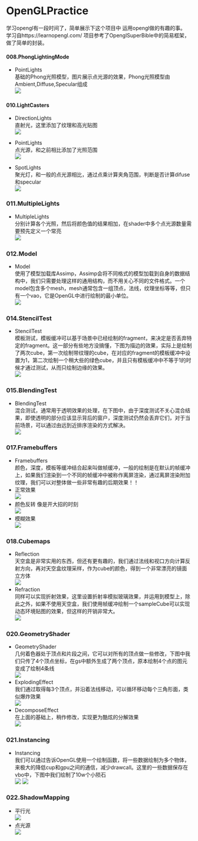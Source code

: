 # OpenGLPractice
学习opengl有一段时间了，简单展示下这个项目中 运用opengl做的有趣的事。
<br>学习自https://learnopengl.com/ 项目参考了OpenglSuperBible中的简易框架，做了简单的封装。</br>

#### 008.PhongLightingMode
* PointLights
<br>基础的Phong光照模型，图片展示点光源的效果，Phong光照模型由Ambient,Diffuse,Specular组成</br>
![](https://github.com/anlingbbq/OpenGLPractice/blob/master/Demonstrate/008.PhongLightingMode.gif)

#### 010.LightCasters
* DirectionLights
<br>直射光，这里添加了纹理和高光贴图</br>
![](https://github.com/anlingbbq/OpenGLPractice/blob/master/Demonstrate/010.LightCasters-DirectionLights.png)

* PointLights
<br>点光源，和之前相比添加了光照范围</br>
![](https://github.com/anlingbbq/OpenGLPractice/blob/master/Demonstrate/010.LightCasters-PointLights.gif)

* SpotLights
<br>聚光灯，和一般的点光源相比，通过点乘计算夹角范围，判断是否计算difuse和specular</br>
![](https://github.com/anlingbbq/OpenGLPractice/blob/master/Demonstrate/010.LightCasters-SpotLights.png)

### 011.MultipleLights
* MultipleLights
<br>分别计算各个光照，然后将颜色值的结果相加，在shader中多个点光源数量需要预先定义一个常亮</br>
![](https://github.com/anlingbbq/OpenGLPractice/blob/master/Demonstrate/011.MultipleLights.png)

### 012.Model
* Model
<br>使用了模型加载库Assimp，Assimp会将不同格式的模型加载到自身的数据结构中，我们只需要处理这样的通用结构，而不用关心不同的文件格式。一个model包含多个mesh，mesh通常包含一组顶点，法线，纹理坐标等等，但只有一个vao，它是OpenGL中进行绘制的最小单位。</br>
![](https://github.com/anlingbbq/OpenGLPractice/blob/master/Demonstrate/012.Model.png)

### 014.StencilTest
* StencilTest
<br>模板测试，模板缓冲可以基于场景中已经绘制的fragment，来决定是否丢弃特定的fragment。这一部分有些地方没搞懂，下图为描边的效果，实际上是绘制了两次cube，第一次绘制带纹理的cube，在对应的fragment的模板缓冲中设置为1，第二次绘制一个稍大些的绿色cube，并且只有模板缓冲中不等于1的时候才通过测试，从而只绘制边缘的效果。</br>
![](https://github.com/anlingbbq/OpenGLPractice/blob/master/Demonstrate/014.StencilTest.png)

### 015.BlendingTest
* BlendingTest
<br>混合测试，通常用于透明效果的处理，在下图中，由于深度测试不关心混合结果，即使透明的部分应该显示背后的窗户，深度测试仍然会丢弃它们，对于当前场景，可以通过由远到近排序渲染的方式解决。</br>
![](https://github.com/anlingbbq/OpenGLPractice/blob/master/Demonstrate/015.BlendingTest.png)

### 017.Framebuffers
* Framebuffers
<br>颜色，深度，模板等缓冲结合起来叫做帧缓冲，一般的绘制是在默认的帧缓冲上，如果我们渲染到一个不同的帧缓冲中被称作离屏渲染，通过离屏渲染附加纹理，我们可以对整体做一些非常有趣的后期效果！！</br>
* 正常效果
<br>![](https://github.com/anlingbbq/OpenGLPractice/blob/master/Demonstrate/017.Framebuffers.png)</br>
* 颜色反转 像是开大招的时刻
<br>![](https://github.com/anlingbbq/OpenGLPractice/blob/master/Demonstrate/017.Framebuffers-Inversion.png)</br>
* 模糊效果
<br>![](https://github.com/anlingbbq/OpenGLPractice/blob/master/Demonstrate/017.Framebuffers-Blur.png)</br>

### 018.Cubemaps
* Reflection
<br>天空盒是非常实用的东西，但还有更有趣的，我们通过法线和视口方向计算反射方向，再对天空盒纹理采样，作为cube的颜色，得到一个非常漂亮的镜面立方体</br>
![](https://github.com/anlingbbq/OpenGLPractice/blob/master/Demonstrate/018.Cubemaps-Reflection.png)
* Refraction
<br>同样可以实现折射效果，这里设置折射率模拟玻璃效果，并运用到模型上，除此之外，如果不使用天空盒，我们使用帧缓冲绘制一个sampleCube可以实现动态环境贴图的效果，但这样的开销非常大。</br>
![](https://github.com/anlingbbq/OpenGLPractice/blob/master/Demonstrate/018.Cubemaps-Refraction.png)

### 020.GeometryShader
* GeometryShader
<br>几何着色器处于顶点和片段之间，它可以对所有的顶点做一些修改，下图中我们只传了4个顶点坐标，在gs中额外生成了两个顶点，原本绘制4个点的图元变成了绘制4条线</br>
![](https://github.com/anlingbbq/OpenGLPractice/blob/master/Demonstrate/020.GeometryShader.png)
* ExplodingEffect
<br>我们通过取得每3个顶点，并沿着法线移动，可以循环移动每个三角形面，类似爆炸效果</br>
![](https://github.com/anlingbbq/OpenGLPractice/blob/master/Demonstrate/020.GeometryShader-ExplodingObject.gif)
* DecomposeEffect
<br>在上面的基础上，稍作修改，实现更为酷炫的分解效果</br>
![](https://github.com/anlingbbq/OpenGLPractice/blob/master/Demonstrate/020.GeometryShader-DecomposeObject.gif)

### 021.Instancing
* Instancing
<br>我们可以通过告诉OpenGL使用一个绘制函数，将一些数据绘制为多个物体，来极大的降低cup和gpu之间的通信，减少drawcall。这里的一些数据保存在vbo中，下图中我们绘制了10w个小陨石</br>
![](https://github.com/anlingbbq/OpenGLPractice/blob/master/Demonstrate/021.Instancing-AsteroidField1.png)
![](https://github.com/anlingbbq/OpenGLPractice/blob/master/Demonstrate/021.Instancing-AsteroidField2.png)

### 022.ShadowMapping
* 平行光<br>
![](https://github.com/anlingbbq/OpenGLPractice/blob/master/Demonstrate/022.ShadowMapping.png)
* 点光源<br>
![](https://github.com/anlingbbq/OpenGLPractice/blob/master/Demonstrate/022.PointShadows.png)

